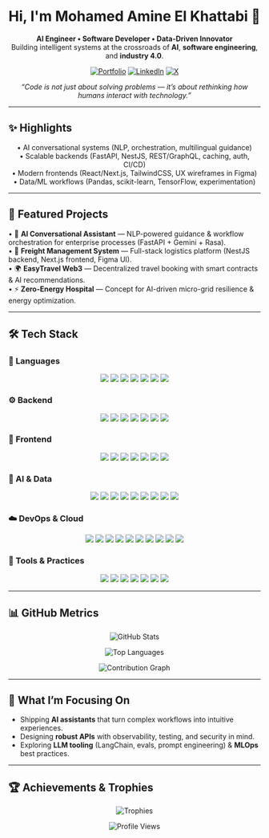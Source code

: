 <!-- HERO -->
<h1 align="center">Hi, I'm <b>Mohamed Amine El Khattabi</b> 👋</h1>
<p align="center">
  <b>AI Engineer • Software Developer • Data-Driven Innovator</b><br/>
  Building intelligent systems at the crossroads of <b>AI</b>, <b>software engineering</b>, and <b>industry 4.0</b>.
</p>

<p align="center">
  <a href="https://medamineelkhattabi.netlify.app/" target="_blank"><img alt="Portfolio" src="https://img.shields.io/badge/Portfolio-000000?style=for-the-badge&logo=vercel&logoColor=white"></a>
  <a href="https://www.linkedin.com/in/mohamed-amine-el-khattabi-b09ab0212/" target="_blank"><img alt="LinkedIn" src="https://img.shields.io/badge/LinkedIn-0A66C2?style=for-the-badge&logo=linkedin&logoColor=white"></a>
  <a href="https://x.com/medamine1337" target="_blank"><img alt="X" src="https://img.shields.io/badge/Twitter-000000?style=for-the-badge&logo=x&logoColor=white"></a>
  <!-- Optional: email -->
  <!-- <a href="mailto:your.email@example.com"><img alt="Email" src="https://img.shields.io/badge/Email-181717?style=for-the-badge&logo=gmail&logoColor=white"></a> -->
</p>

<!-- TAGLINE -->
<p align="center">
  <i>“Code is not just about solving problems — it’s about rethinking how humans interact with technology.”</i>
</p>

---

## ✨ Highlights
<p align="center">
  • AI conversational systems (NLP, orchestration, multilingual guidance)<br/>
  • Scalable backends (FastAPI, NestJS, REST/GraphQL, caching, auth, CI/CD)<br/>
  • Modern frontends (React/Next.js, TailwindCSS, UX wireframes in Figma)<br/>
  • Data/ML workflows (Pandas, scikit-learn, TensorFlow, experimentation)
</p>

---

## 🧩 Featured Projects
<p>
  • 🤖 <b>AI Conversational Assistant</b> — NLP-powered guidance & workflow orchestration for enterprise processes (FastAPI + Gemini + Rasa).<br/>
  • 🚛 <b>Freight Management System</b> — Full-stack logistics platform (NestJS backend, Next.js frontend, Figma UI).<br/>
  • 🌍 <b>EasyTravel Web3</b> — Decentralized travel booking with smart contracts & AI recommendations.<br/>
  • ⚡ <b>Zero-Energy Hospital</b> — Concept for AI-driven micro-grid resilience & energy optimization.
</p>

---

## 🛠 Tech Stack

### 🚀 Languages
<p align="center">
  <img src="https://img.shields.io/badge/Python-3776AB?style=for-the-badge&logo=python&logoColor=white"/>
  <img src="https://img.shields.io/badge/JavaScript-F7DF1E?style=for-the-badge&logo=javascript&logoColor=black"/>
  <img src="https://img.shields.io/badge/TypeScript-3178C6?style=for-the-badge&logo=typescript&logoColor=white"/>
  <img src="https://img.shields.io/badge/Java-ED8B00?style=for-the-badge&logo=openjdk&logoColor=white"/>
  <img src="https://img.shields.io/badge/C-00599C?style=for-the-badge&logo=c&logoColor=white"/>
  <img src="https://img.shields.io/badge/C++-00599C?style=for-the-badge&logo=cplusplus&logoColor=white"/>
  <img src="https://img.shields.io/badge/SQL-4479A1?style=for-the-badge&logo=database&logoColor=white"/>
</p>

### ⚙️ Backend
<p align="center">
  <img src="https://img.shields.io/badge/FastAPI-009688?style=for-the-badge&logo=fastapi&logoColor=white"/>
  <img src="https://img.shields.io/badge/NestJS-E0234E?style=for-the-badge&logo=nestjs&logoColor=white"/>
  <img src="https://img.shields.io/badge/Express.js-000000?style=for-the-badge&logo=express&logoColor=white"/>
  <img src="https://img.shields.io/badge/Node.js-339933?style=for-the-badge&logo=node.js&logoColor=white"/>
  <img src="https://img.shields.io/badge/Django-092E20?style=for-the-badge&logo=django&logoColor=white"/>
  <img src="https://img.shields.io/badge/GraphQL-E434AA?style=for-the-badge&logo=graphql&logoColor=white"/>
  <img src="https://img.shields.io/badge/Swagger-85EA2D?style=for-the-badge&logo=swagger&logoColor=black"/>
</p>

### 🎨 Frontend
<p align="center">
  <img src="https://img.shields.io/badge/React-61DAFB?style=for-the-badge&logo=react&logoColor=black"/>
  <img src="https://img.shields.io/badge/Next.js-000000?style=for-the-badge&logo=next.js&logoColor=white"/>
  <img src="https://img.shields.io/badge/Vite-646CFF?style=for-the-badge&logo=vite&logoColor=white"/>
  <img src="https://img.shields.io/badge/TailwindCSS-38B2AC?style=for-the-badge&logo=tailwind-css&logoColor=white"/>
  <img src="https://img.shields.io/badge/HTML5-E34F26?style=for-the-badge&logo=html5&logoColor=white"/>
  <img src="https://img.shields.io/badge/CSS3-1572B6?style=for-the-badge&logo=css3&logoColor=white"/>
  <img src="https://img.shields.io/badge/shadcn/ui-000000?style=for-the-badge&logo=radix-ui&logoColor=white"/>
</p>

### 🤖 AI & Data
<p align="center">
  <img src="https://img.shields.io/badge/TensorFlow-FF6F00?style=for-the-badge&logo=tensorflow&logoColor=white"/>
  <img src="https://img.shields.io/badge/scikit--learn-F7931E?style=for-the-badge&logo=scikitlearn&logoColor=white"/>
  <img src="https://img.shields.io/badge/Pandas-150458?style=for-the-badge&logo=pandas&logoColor=white"/>
  <img src="https://img.shields.io/badge/NumPy-013243?style=for-the-badge&logo=numpy&logoColor=white"/>
  <img src="https://img.shields.io/badge/LangChain-000000?style=for-the-badge&logo=chainlink&logoColor=white"/>
  <img src="https://img.shields.io/badge/Rasa-5A17EE?style=for-the-badge&logo=rasa&logoColor=white"/>
  <img src="https://img.shields.io/badge/Gemini%20AI-4285F4?style=for-the-badge&logo=google&logoColor=white"/>
  <img src="https://img.shields.io/badge/Matplotlib-11557C?style=for-the-badge&logo=plotly&logoColor=white"/>
  <img src="https://img.shields.io/badge/Jupyter-F37626?style=for-the-badge&logo=jupyter&logoColor=white"/>
</p>

### ☁️ DevOps & Cloud
<p align="center">
  <img src="https://img.shields.io/badge/Docker-2496ED?style=for-the-badge&logo=docker&logoColor=white"/>
  <img src="https://img.shields.io/badge/Kubernetes-326CE5?style=for-the-badge&logo=kubernetes&logoColor=white"/>
  <img src="https://img.shields.io/badge/Nginx-009639?style=for-the-badge&logo=nginx&logoColor=white"/>
  <img src="https://img.shields.io/badge/Redis-DC382D?style=for-the-badge&logo=redis&logoColor=white"/>
  <img src="https://img.shields.io/badge/PostgreSQL-4169E1?style=for-the-badge&logo=postgresql&logoColor=white"/>
  <img src="https://img.shields.io/badge/MySQL-4479A1?style=for-the-badge&logo=mysql&logoColor=white"/>
  <img src="https://img.shields.io/badge/GitHub%20Actions-2088FF?style=for-the-badge&logo=github-actions&logoColor=white"/>
  <img src="https://img.shields.io/badge/CI%2FCD-000000?style=for-the-badge&logo=gitlab&logoColor=white"/>
  <img src="https://img.shields.io/badge/Linux-FCC624?style=for-the-badge&logo=linux&logoColor=black"/>
  <img src="https://img.shields.io/badge/Nginx%20Reverse%20Proxy-009639?style=for-the-badge&logo=nginx&logoColor=white"/>
</p>

### 🧰 Tools & Practices
<p align="center">
  <img src="https://img.shields.io/badge/Figma-F24E1E?style=for-the-badge&logo=figma&logoColor=white"/>
  <img src="https://img.shields.io/badge/Git-F05032?style=for-the-badge&logo=git&logoColor=white"/>
  <img src="https://img.shields.io/badge/VS%20Code-007ACC?style=for-the-badge&logo=visual-studio-code&logoColor=white"/>
  <img src="https://img.shields.io/badge/PlantUML-555?style=for-the-badge&logo=uml&logoColor=white"/>
  <img src="https://img.shields.io/badge/UML-1F425F?style=for-the-badge&logo=uml&logoColor=white"/>
  <img src="https://img.shields.io/badge/Jira-0052CC?style=for-the-badge&logo=jira&logoColor=white"/>
  <img src="https://img.shields.io/badge/Agile/Scrum-1589F0?style=for-the-badge&logo=clockify&logoColor=white"/>
</p>

---

## 📊 GitHub Metrics
<p align="center">
  <img src="https://github-readme-stats.vercel.app/api?username=Medamineelkhattabi&show_icons=true&theme=tokyonight" alt="GitHub Stats"/>
</p>
<p align="center">
  <img src="https://github-readme-stats.vercel.app/api/top-langs/?username=Medamineelkhattabi&layout=compact&theme=tokyonight" alt="Top Languages"/>
</p>
<p align="center">
  <img src="https://github-readme-activity-graph.vercel.app/graph?username=Medamineelkhattabi&theme=tokyo-night&hide_border=true" alt="Contribution Graph"/>
</p>


---

## 🎯 What I’m Focusing On
- Shipping **AI assistants** that turn complex workflows into intuitive experiences.  
- Designing **robust APIs** with observability, testing, and security in mind.  
- Exploring **LLM tooling** (LangChain, evals, prompt engineering) & **MLOps** best practices.

---

## 🏆 Achievements & Trophies
<p align="center">
  <img src="https://github-profile-trophy.vercel.app/?username=Medamineelkhattabi&theme=darkhub&no-frame=true&margin-w=15" alt="Trophies"/>
</p>
<p align="center">
  <img src="https://komarev.com/ghpvc/?username=Medamineelkhattabi&style=for-the-badge" alt="Profile Views"/>
</p>
